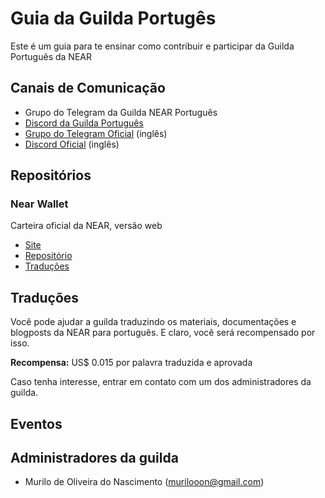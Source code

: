 # Guia da Guilda Portugês
Este é um guia para te ensinar como contribuir e participar da Guilda Português da NEAR

## Canais de Comunicação
- Grupo do Telegram da Guilda NEAR Português
- [Discord da Guilda Português](https://discord.gg/kcfKR7sycJ)
- [Grupo do Telegram Oficial](https://t.me/cryptonear) (inglês)
- [Discord Oficial](https://discord.gg/WbEXGFxYan) (inglês)

## Repositórios

### Near Wallet
Carteira oficial da NEAR, versão web
- [Site](https://wallet.near.org/)
- [Repositório](https://github.com/near/near-wallet)
- [Traduções](https://github.com/near/near-wallet/tree/master/src/translations)

## Traduções
Você pode ajudar a guilda traduzindo os materiais, documentações e blogposts da NEAR para português. E claro, você será recompensado por isso.

**Recompensa:** US$ 0.015 por palavra traduzida e aprovada

Caso tenha interesse, entrar em contato com um dos administradores da guilda.

## Eventos

## Administradores da guilda
- Murilo de Oliveira do Nascimento (murilooon@gmail.com)
